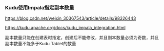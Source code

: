 ### Kudu使用Impala指定副本数量

https://blog.csdn.net/weixin_30367543/article/details/98326443

https://kudu.apache.org/docs/kudu_impala_integration.html

副本数量只能在创建表时指定，创建后不能修改，并且副本数量必须为奇数，并且副本数量不能多于Kudu Tablet的数量



